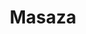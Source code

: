 ---
title: Masaza
vrsta:
  - vrstaUsluge: Kompletna
    cenaUsluge: "22"
  - vrstaUsluge: Ledja
    cenaUsluge: "32"
---